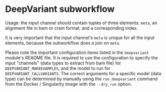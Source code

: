 # DeepVariant subworkflow

Usage: the input channel should contain tuples of three elements: `meta`, an alignment file in bam or
cram format, and a corresponding index.

It is very important that the input channel's `meta` is unique for all the input elements, because the subworkflow does a join on `meta`.

Please note the important configuration items listed in the `deepvariant` module's README file. It is required to use the configuration to specify the input "channels" (data types to extract from bam file) for `DEEPVARIANT_MAKEEXAMPLES`, and the model to run for `DEEPVARIANT_CALLVARIANTS`. The correct arguments for a specific model (data type) can be determined by manually using the `run_deepvariant` command from the Docker / Singularity image with the `--dry_run` option.
